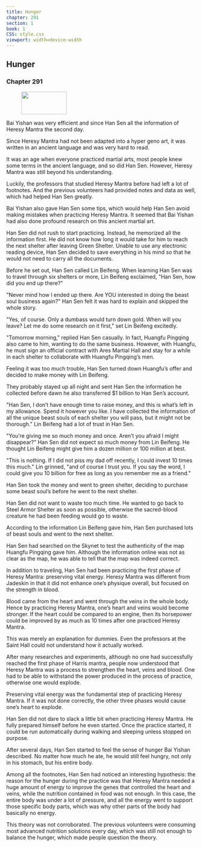 ```yaml
---
title: Hunger
chapter: 291
section: 1
book: 1
CSS: style.css
viewport: width=device-width
---
```


## Hunger

### Chapter 291

<figure>
	<img src="../Images/gem.gif" alt="" id="gem" width="120" height="60" />
</figure>

Bai Yishan was very efficient and since Han Sen all the information of Heresy Mantra the second day.

Since Heresy Mantra had not been adapted into a hyper geno art, it was written in an ancient language and was very hard to read.

It was an age when everyone practiced martial arts, most people knew some terms in the ancient language, and so did Han Sen. However, Heresy Mantra was still beyond his understanding.

Luckily, the professors that studied Heresy Mantra before had left a lot of footnotes. And the previous volunteers had provided notes and data as well, which had helped Han Sen greatly.

Bai Yishan also gave Han Sen some tips, which would help Han Sen avoid making mistakes when practicing Heresy Mantra. It seemed that Bai Yishan had also done profound research on this ancient martial art.

Han Sen did not rush to start practicing. Instead, he memorized all the information first. He did not know how long it would take for him to reach the next shelter after leaving Green Shelter. Unable to use any electronic reading device, Han Sen decided to save everything in his mind so that he would not need to carry all the documents.

Before he set out, Han Sen called Lin Beifeng. When learning Han Sen was to travel through six shelters or more, Lin Beifeng exclaimed, "Han Sen, how did you end up there?"

"Never mind how I ended up there. Are YOU interested in doing the beast soul business again?" Han Sen felt it was hard to explain and skipped the whole story.

"Yes, of course. Only a dumbass would turn down gold. When will you leave? Let me do some research on it first," set Lin Beifeng excitedly.

"Tomorrow morning," replied Han Sen casually. In fact, Huangfu Pingqing also came to him, wanting to do the same business. However, with Huangfu, he must sign an official contract with Ares Martial Hall and stay for a while in each shelter to collaborate with Huangfu Pingqing’s men.

Feeling it was too much trouble, Han Sen turned down Huangfu’s offer and decided to make money with Lin Beifeng.

They probably stayed up all night and sent Han Sen the information he collected before dawn he also transferred $1 billion to Han Sen’s account.

"Han Sen, I don’t have enough time to raise money, and this is what’s left in my allowance. Spend it however you like. I have collected the information of all the unique beast souls of each shelter you will pass, but it might not be thorough." Lin Beifeng had a lot of trust in Han Sen.

"You’re giving me so much money and once. Aren’t you afraid I might disappear?" Han Sen did not expect so much money from Lin Beifeng. He thought Lin Beifeng might give him a dozen million or 100 million at best.

"This is nothing. If I did not piss my dad off recently, I could invest 10 times this much." Lin grinned, "and of course I trust you. If you say the word, I could give you 10 billion for free as long as you remember me as a friend."

Han Sen took the money and went to green shelter, deciding to purchase some beast soul’s before he went to the next shelter.

Han Sen did not want to waste too much time. He wanted to go back to Steel Armor Shelter as soon as possible, otherwise the sacred-blood creature he had been feeding would go to waste.

According to the information Lin Beifeng gave him, Han Sen purchased lots of beast souls and went to the next shelter.

Han Sen had searched on the Skynet to test the authenticity of the map Huangfu Pingqing gave him. Although the information online was not as clear as the map, he was able to tell that the map was indeed correct.

In addition to traveling, Han Sen had been practicing the first phase of Heresy Mantra: preserving vital energy. Heresy Mantra was different from Jadeskin in that it did not enhance one’s physique overall, but focused on the strength in blood.

Blood came from the heart and went through the veins in the whole body. Hence by practicing Heresy Mantra, one’s heart and veins would become stronger. If the heart could be compared to an engine, then its horsepower could be improved by as much as 10 times after one practiced Heresy Mantra.

This was merely an explanation for dummies. Even the professors at the Saint Hall could not understand how it actually worked.

After many researches and experiments, although no one had successfully reached the first phase of Harris mantra, people now understood that Heresy Mantra was a process to strengthen the heart, veins and blood. One had to be able to withstand the power produced in the process of practice, otherwise one would explode.

Preserving vital energy was the fundamental step of practicing Heresy Mantra. If it was not done correctly, the other three phases would cause one’s heart to explode.

Han Sen did not dare to slack a little bit when practicing Heresy Mantra. He fully prepared himself before he even started. Once the practice started, it could be run automatically during walking and sleeping unless stopped on purpose.

After several days, Han Sen started to feel the sense of hunger Bai Yishan described. No matter how much he ate, he would still feel hungry, not only in his stomach, but his entire body.

Among all the footnotes, Han Sen had noticed an interesting hypothesis: the reason for the hunger during the practice was that Heresy Mantra needed a huge amount of energy to improve the genes that controlled the heart and veins, while the nutrition contained in food was not enough. In this case, the entire body was under a lot of pressure, and all the energy went to support those specific body parts, which was why other parts of the body had basically no energy.

This theory was not corroborated. The previous volunteers were consuming most advanced nutrition solutions every day, which was still not enough to balance the hunger, which made people question the theory.